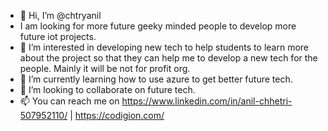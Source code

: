 - 👋 Hi, I’m @chtryanil
- I am looking for more future geeky minded people to develop more future iot projects.
- 👀 I’m interested in developing new tech to help students to learn more about the project so that they can help me to develop a new tech for the people. Mainly it will be not for profit org.
- 🌱 I’m currently learning how to use azure to get better future tech.
- 💞️ I’m looking to collaborate on future tech.
- 📫 You can reach me on https://www.linkedin.com/in/anil-chhetri-507952110/    |      https://codigion.com/

<!---
chtryanil/chtryanil is a ✨ special ✨ repository because its `README.md` (this file) appears on your GitHub profile.
You can click the Preview link to take a look at your changes.
--->
